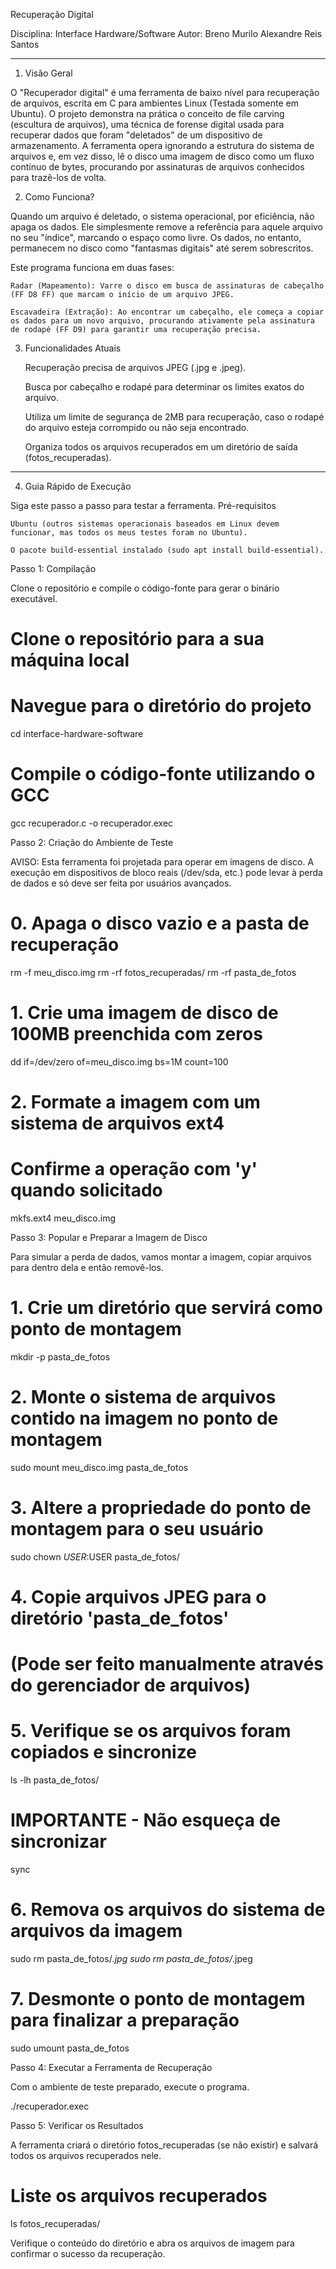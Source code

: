 
Recuperação Digital

Disciplina: Interface Hardware/Software
Autor: Breno Murilo Alexandre Reis Santos

---

1. Visão Geral

O "Recuperador digital" é uma ferramenta de baixo nível para recuperação de arquivos, escrita em C para ambientes Linux (Testada somente em Ubuntu). 
O projeto demonstra na prática o conceito de file carving (escultura de arquivos), uma técnica de forense digital usada para recuperar dados que foram "deletados" de um dispositivo de armazenamento.
A ferramenta opera ignorando a estrutura do sistema de arquivos e, em vez disso, lê o disco uma imagem de disco como um fluxo contínuo de bytes, procurando por assinaturas de arquivos conhecidos para trazê-los de volta.

2. Como Funciona?

Quando um arquivo é deletado, o sistema operacional, por eficiência, não apaga os dados. Ele simplesmente remove a referência para aquele arquivo no seu "índice", marcando o espaço como livre. Os dados, no entanto, permanecem no disco como "fantasmas digitais" até serem sobrescritos.

Este programa funciona em duas fases:

    Radar (Mapeamento): Varre o disco em busca de assinaturas de cabeçalho (FF D8 FF) que marcam o início de um arquivo JPEG.

    Escavadeira (Extração): Ao encontrar um cabeçalho, ele começa a copiar os dados para um novo arquivo, procurando ativamente pela assinatura de rodapé (FF D9) para garantir uma recuperação precisa.

3. Funcionalidades Atuais

    Recuperação precisa de arquivos JPEG (.jpg e .jpeg).

    Busca por cabeçalho e rodapé para determinar os limites exatos do arquivo.

    Utiliza um limite de segurança de 2MB para recuperação, caso o rodapé do arquivo esteja corrompido ou não seja encontrado.

    Organiza todos os arquivos recuperados em um diretório de saída (fotos_recuperadas).

---

4. Guia Rápido de Execução

Siga este passo a passo para testar a ferramenta.
Pré-requisitos

    Ubuntu (outros sistemas operacionais baseados em Linux devem funcionar, mas todos os meus testes foram no Ubuntu).

    O pacote build-essential instalado (sudo apt install build-essential).

Passo 1: Compilação

Clone o repositório e compile o código-fonte para gerar o binário executável.

# Clone o repositório para a sua máquina local

# Navegue para o diretório do projeto
cd interface-hardware-software

# Compile o código-fonte utilizando o GCC
gcc recuperador.c -o recuperador.exec

Passo 2: Criação do Ambiente de Teste

AVISO: Esta ferramenta foi projetada para operar em imagens de disco. A execução em dispositivos de bloco reais (/dev/sda, etc.) pode levar à perda de dados e só deve ser feita por usuários avançados.

# 0. Apaga o disco vazio e a pasta de recuperação
rm -f meu_disco.img
rm -rf fotos_recuperadas/
rm -rf pasta_de_fotos

# 1. Crie uma imagem de disco de 100MB preenchida com zeros
dd if=/dev/zero of=meu_disco.img bs=1M count=100

# 2. Formate a imagem com um sistema de arquivos ext4
#    Confirme a operação com 'y' quando solicitado
mkfs.ext4 meu_disco.img

Passo 3: Popular e Preparar a Imagem de Disco

Para simular a perda de dados, vamos montar a imagem, copiar arquivos para dentro dela e então removê-los.

# 1. Crie um diretório que servirá como ponto de montagem
mkdir -p pasta_de_fotos

# 2. Monte o sistema de arquivos contido na imagem no ponto de montagem
sudo mount meu_disco.img pasta_de_fotos

# 3. Altere a propriedade do ponto de montagem para o seu usuário
sudo chown $USER:$USER pasta_de_fotos/

# 4. Copie arquivos JPEG para o diretório 'pasta_de_fotos'
#    (Pode ser feito manualmente através do gerenciador de arquivos)

# 5. Verifique se os arquivos foram copiados e sincronize
ls -lh pasta_de_fotos/
# IMPORTANTE - Não esqueça de sincronizar
sync


# 6. Remova os arquivos do sistema de arquivos da imagem
sudo rm pasta_de_fotos/*.jpg
sudo rm pasta_de_fotos/*.jpeg

# 7. Desmonte o ponto de montagem para finalizar a preparação
sudo umount pasta_de_fotos

Passo 4: Executar a Ferramenta de Recuperação

Com o ambiente de teste preparado, execute o programa.

./recuperador.exec

Passo 5: Verificar os Resultados

A ferramenta criará o diretório fotos_recuperadas (se não existir) e salvará todos os arquivos recuperados nele.

# Liste os arquivos recuperados
ls fotos_recuperadas/

Verifique o conteúdo do diretório e abra os arquivos de imagem para confirmar o sucesso da recuperação.